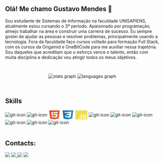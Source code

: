 ## Olá! Me chamo Gustavo Mendes 👋
 <p> Sou estudante de Sistemas de Informação na faculdade UNISAPIENS, atualmente estou cursando o 3º período. Apaixonado por programação, almejo trabalhar na área e construir uma carreira de sucesso. Eu sempre gostei de ajudar as pessoas e resolver problemas, principalmente usando a tecnologia. Fora da faculdade faço cursos voltado para formação Full Stack, com os cursos da Origamid e OneBitCode para me auxiliar nessa trajetória. Sou daqueles que acreditam que o esforço vence o talento, então com muita disciplina e dedicação vou atingir todos os meus objetivos.</p>
 
 &nbsp;

<div align="center">
  <img src="https://github-readme-stats.vercel.app/api?username=GustavoRMendes&hide_title=false&hide_rank=false&show_icons=true&include_all_commits=true&count_private=true&disable_animations=false&theme=dracula&locale=en&hide_border=false" height="150" alt="stats graph"/>
  <img src="https://github-readme-stats.vercel.app/api/top-langs?username=GustavoRMendes&locale=en&hide_title=false&layout=compact&card_width=320&langs_count=5&theme=dracula&hide_border=false" height="150" alt="languages graph"  />
</div>

&nbsp;


## Skills

<div style="display: inline_block">
<img align="center" alt="git-icon" height="30" width="40" src="https://www.svgrepo.com/show/452210/git.svg">
 <img align="center" alt="git-icon" height="30" width="40" src="https://www.svgrepo.com/show/452202/figma.svg">
 <img align="center" alt="html-icon" height="30" width="40" src="https://raw.githubusercontent.com/devicons/devicon/master/icons/html5/html5-original.svg">
  <img align="center" alt="css-icon" height="30" width="40" src="https://raw.githubusercontent.com/devicons/devicon/master/icons/css3/css3-original.svg">
  <img align="center" alt="javascript-icon" height="30" width="40" src="https://raw.githubusercontent.com/devicons/devicon/master/icons/javascript/javascript-plain.svg">
  <img align="center" alt="git-icon" height="30" width="40" src="https://raw.githubusercontent.com/jmnote/z-icons/master/svg/cpp.svg">
 <img align="center" alt="git-icon" height="30" width="40" src="https://www.svgrepo.com/show/374144/typescript.svg">
<img align="center" alt="git-icon" height="30" width="40" src="https://www.svgrepo.com/show/452075/node-js.svg">
<img align="center" alt="git-icon" height="30" width="40" src="https://www.svgrepo.com/show/452234/java.svg">
  <img align="center" alt="git-icon" height="30" width="40" src="https://www.svgrepo.com/show/452092/react.svg">
 <img align="center" alt="git-icon" height="30" width="40" src="https://www.svgrepo.com/show/521299/next-16.svg">
  
 
</div><br>

## Contacts:

<div> 
<a href="https://wa.me/554792442004?text=Olá%20Gustavo!%20Vim%20do%20seu%20portifólio." target="_blank"><img src="https://img.shields.io/badge/WhatsApp-25D366?style=for-the-badge&logo=whatsapp&logoColor=white"></img></a>
<a href="https://www.instagram.com/gustavormendess_dev" target="_blank"><img src="https://img.shields.io/badge/-Instagram-%23E4405F?style=for-the-badge&logo=instagram&logoColor=white">
</a>
<a href="mailto:gustavormendess@gmail.com" target="_blank"> <img src="https://img.shields.io/badge/-Gmail-%23333?style=for-the-badge&logo=gmail&logoColor=white"></a>
<a href="https://www.linkedin.com/in/gustavormendess" target="_blank"><img src="https://img.shields.io/badge/-LinkedIn-%230077B5?style=for-the-badge&logo=linkedin&logoColor=white"></a> 
</div>&nbsp;&nbsp;



 



  
